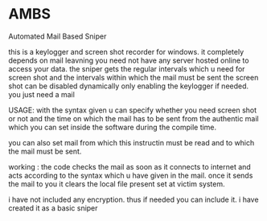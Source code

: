 # AMBS
Automated Mail Based Sniper

this is a keylogger and screen shot recorder for windows. 
it completely depends on mail leavning you need not have any server hosted online to access your data.
the sniper gets the regular intervals which u need for screen shot and the intervals within which the mail must be sent
the screen shot can be disabled dynamically only enabling the keylogger if needed.
you just need a mail

USAGE: with the syntax given u can specify whether you need screen shot or not and the time on which the mail has to be sent from the authentic mail which you can set inside the software during the compile time. 

you can also set mail from which this instructin must be read and to which the mail must be sent. 

working : the code checks the mail as soon as it connects to internet and acts according to the syntax which u have given in the mail. once it sends the mail to you it clears the local file present set at victim system. 

i have not included any encryption. thus if needed you can include it. i have created it as a basic sniper
